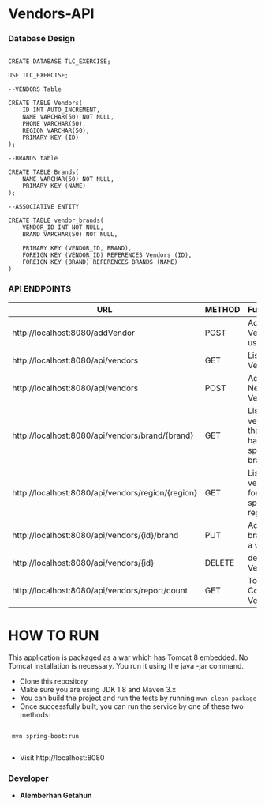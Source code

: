 # Vendors-API

### Database Design

````

CREATE DATABASE TLC_EXERCISE;

USE TLC_EXERCISE;

--VENDORS Table

CREATE TABLE Vendors(
	ID INT AUTO_INCREMENT,
	NAME VARCHAR(50) NOT NULL,
	PHONE VARCHAR(50),
	REGION VARCHAR(50),
	PRIMARY KEY (ID)
);

--BRANDS table

CREATE TABLE Brands(
	NAME VARCHAR(50) NOT NULL,
	PRIMARY KEY (NAME)
);

--ASSOCIATIVE ENTITY

CREATE TABLE vendor_brands(
	VENDOR_ID INT NOT NULL,
	BRAND VARCHAR(50) NOT NULL,
	
	PRIMARY KEY (VENDOR_ID, BRAND),
	FOREIGN KEY (VENDOR_ID) REFERENCES Vendors (ID),
	FOREIGN KEY (BRAND) REFERENCES BRANDS (NAME)
)

````

### API ENDPOINTS

| URL  | METHOD | Function | Username/Password
| ------------- | ------------- | ------------- | ------------- |
| http://localhost:8080/addVendor  | POST | Add Vender using UI  | admin/access
| http://localhost:8080/api/vendors  | GET | List All Vendors  | admin/access
| http://localhost:8080/api/vendors  | POST | Add New Vendor  | admin/access
| http://localhost:8080/api/vendors/brand/{brand}  | GET | List all vendors that have a specific brand  | user/secret
| http://localhost:8080/api/vendors/region/{region}  | GET | List all vendors for a specific region  | user/secret
| http://localhost:8080/api/vendors/{id}/brand  | PUT | Add a brand to a vendor  | user/secret
| http://localhost:8080/api/vendors/{id}  | DELETE | delete Vendor  | user/secret
| http://localhost:8080/api/vendors/report/count  | GET | Total Count of Vendors  | 


# HOW TO RUN

This application is packaged as a war which has Tomcat 8 embedded. No Tomcat installation is necessary. You run it using the java -jar command.

* Clone this repository
* Make sure you are using JDK 1.8 and Maven 3.x
* You can build the project and run the tests by running ```mvn clean package```
* Once successfully built, you can run the service by one of these two methods:

```
  
 mvn spring-boot:run


```
* Visit http://localhost:8080

### Developer
* **Alemberhan Getahun**

